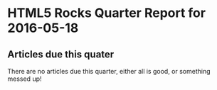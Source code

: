HTML5 Rocks Quarter Report for 2016-05-18
=========================================

Articles due this quater
------------------------

There are no articles due this quarter, either all is good, or something messed up!

